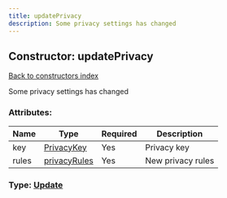 ```yaml
---
title: updatePrivacy
description: Some privacy settings has changed
---
```

## Constructor: updatePrivacy  
[Back to constructors index](index.md)



Some privacy settings has changed

### Attributes:

| Name     |    Type       | Required | Description |
|----------|---------------|----------|-------------|
|key|[PrivacyKey](../types/PrivacyKey.md) | Yes|Privacy key|
|rules|[privacyRules](../constructors/privacyRules.md) | Yes|New privacy rules|



### Type: [Update](../types/Update.md)


